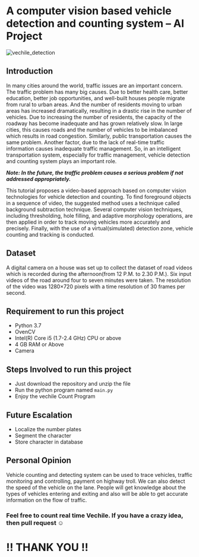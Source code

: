 # A computer vision based vehicle detection and counting system – AI Project

![vechile_detection](https://user-images.githubusercontent.com/40186859/120219027-4d9e5780-c25a-11eb-9f78-1461b93aa5d4.png)

## Introduction

In many cities around the world, traffic issues are an important concern. The traffic problem has many big causes. Due to better health care, better education, better job opportunities, and well-built houses people migrate from rural to urban areas. And the number of residents moving to urban areas has increased dramatically, resulting in a drastic rise in the number of vehicles. Due to increasing the number of residents, the capacity of the roadway has become inadequate and has grown relatively slow. In large cities, this causes roads and the number of vehicles to be imbalanced which results in road congestion. Similarly, public transportation causes the same problem. Another factor, due to the lack of real-time traffic information causes inadequate traffic management. So, in an intelligent transportation system, especially for traffic management, vehicle detection and counting system plays an important role.

_**Note: In the future, the traffic problem causes a serious problem if not addressed appropriately.**_

This tutorial proposes a video-based approach based on computer vision technologies for vehicle detection and counting. To find foreground objects in a sequence of video, the suggested method uses a technique called background subtraction technique. Several computer vision techniques, including thresholding, hole filling, and adaptive morphology operations, are then applied in order to track moving vehicles more accurately and precisely. Finally, with the use of a virtual(simulated) detection zone, vehicle counting and tracking is conducted.

## Dataset

A digital camera on a house was set up to collect the dataset of road videos which is recorded during the afternoon(from 12 P.M. to 2.30 P.M.). Six input videos of the road around four to seven minutes were taken. The resolution of the video was 1280×720 pixels with a time resolution of 30 frames per second.


## Requirement to run this project

* Python 3.7
* OvenCV
* Intel(R) Core i5 (1.7-2.4 GHz) CPU or above
* 4 GB RAM or Above
* Camera

## Steps Involved to run this project

* Just download the repository and unzip the file
* Run the python program named <code>main.py</code>
* Enjoy the vechile Count Program

## Future Escalation 

* Localize the number plates
* Segment the character
* Store character in database

## Personal Opinion

Vehicle counting and detecting system can be used to trace vehicles, traffic monitoring and controlling, payment on highway troll. We can also detect the speed of the vehicle on the lane. People will get knowledge about the types of vehicles entering and exiting and also will be able to get accurate information on the flow of traffic.

<h3>  Feel free to count real time Vechile. If you have a crazy idea, then pull request ☺ </h3>

<h1> !! THANK YOU !! </h1>

